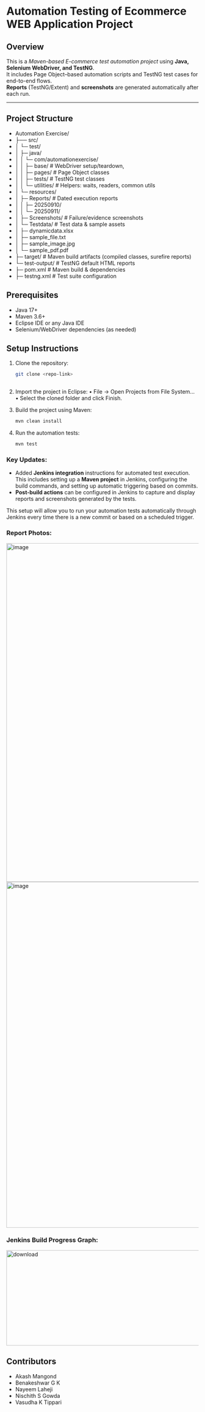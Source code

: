 # Automation Testing of Ecommerce WEB Application Project

## Overview
This is a *Maven-based E-commerce test automation project* using **Java, Selenium WebDriver, and TestNG**.  
It includes Page Object–based automation scripts and TestNG test cases for end-to-end flows.  
**Reports** (TestNG/Extent) and **screenshots** are generated automatically after each run.

---

## Project Structure


- Automation Exercise/
- ├── src/                  
- │    └─ test/                 
- │    ├─ java/         
- │    │  └─ com/automationexercise/
- │    │  ├─ base/                                                     # WebDriver setup/teardown, 
- │    │  ├─ pages/                                                    # Page Object classes
- │    │  ├─ tests/                                                    # TestNG test classes
- │    │  └─ utilities/                                                # Helpers: waits, readers, common utils
- │    └─ resources/           
- │    ├─ Reports/ # Dated execution reports
- │    │ ├─ 20250910/       
- │    │ └─ 20250911/
- │    ├─ Screenshots/                                                 # Failure/evidence screenshots
- │    └─ Testdata/                                                    # Test data & sample assets
- │    ├─ dynamicdata.xlsx                                                 
- │    ├─ sample_file.txt
- │    ├─ sample_image.jpg
- │    └─ sample_pdf.pdf
- ├─ target/                                                            # Maven build artifacts (compiled classes, surefire reports)
- └─ test-output/                                                       # TestNG default HTML reports
- ├─ pom.xml                                                            # Maven build & dependencies
- ├─ testng.xml                                                         # Test suite configuration



## Prerequisites
- Java 17+  
- Maven 3.6+  
- Eclipse IDE or any Java IDE  
- Selenium/WebDriver dependencies (as needed)


## Setup Instructions
1. Clone the repository:
   ```bash
   git clone <repo-link>
  

2.	Import the project in Eclipse:
	•	File → Open Projects from File System…
	•	Select the cloned folder and click Finish.
3.	Build the project using Maven:

    ``` bash
    mvn clean install

4.	Run the automation tests:

    ```bash
    mvn test


### Key Updates:
- Added **Jenkins integration** instructions for automated test execution. This includes setting up a **Maven project** in Jenkins, configuring the build commands, and setting up automatic triggering based on commits.
- **Post-build actions** can be configured in Jenkins to capture and display reports and screenshots generated by the tests.

This setup will allow you to run your automation tests automatically through Jenkins every time there is a new commit or based on a scheduled trigger.

### Report Photos:
<img width="1910" height="888" alt="image" src="https://github.com/user-attachments/assets/7a184485-987a-46c6-861a-f65a5b201ef4" />
<img width="1894" height="907" alt="image" src="https://github.com/user-attachments/assets/799da1b8-9db7-4272-90a8-c78d13feed91" />

### Jenkins Build Progress Graph:
<img width="625" height="250" alt="download" src="https://github.com/user-attachments/assets/e3b54e48-ec17-48d5-b884-9071d425306b" />



 
## Contributors
-   Akash Mangond 
-	Benakeshwar G K
-	Nayeem Laheji
-	Nischith S Gowda
-	Vasudha K Tippari

